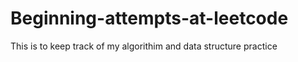# Beginning-attempts-at-leetcode

This is to keep track of my algorithim and data structure practice
